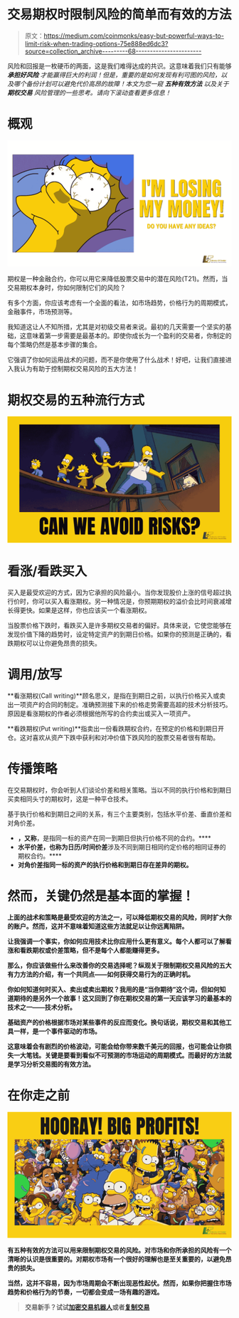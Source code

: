 # 交易期权时限制风险的简单而有效的方法

> 原文：<https://medium.com/coinmonks/easy-but-powerful-ways-to-limit-risk-when-trading-options-75e888ed6dc3?source=collection_archive---------68----------------------->

风险和回报是一枚硬币的两面，这是我们难得达成的共识。这意味着我们只有能够 ***承担好风险*** *才能赢得巨大的利润！但是，重要的是如何发现有利可图的风险，以及哪个备份计划可以避免代价高昂的故障！本文为您一窥* ***五种有效方法*** *以及关于* ***期权交易*** *风险管理的一些思考。请向下滚动查看更多信息！*

# 概观

![](img/573c45b9a55c6cdd2d8445e93e1b8cd0.png)

期权是一种金融合约，你可以用它来降低股票交易中的潜在风险(T21)。然而，当交易期权本身时，你如何限制它们的风险？

有多个方面，你应该考虑有一个全面的看法，如市场趋势，价格行为的周期模式，金融事件，市场预测等。

我知道这让人不知所措，尤其是对初级交易者来说。最初的几天需要一个坚实的基础，这意味着第一步需要是最基本的。即使你成长为一个盈利的交易者，你制定的每个策略仍然是基本步骤的集合。

它强调了你如何运用战术的问题，而不是你使用了什么战术！好吧，让我们直接进入我认为有助于控制期权交易风险的五大方法！

# 期权交易的五种流行方式

![](img/624d1e10b37375c400165e2951fbd086.png)

# 看涨/看跌买入

买入是最受欢迎的方式，因为它承担的风险最小。当你发现股价上涨的信号超过执行价时，你可以买入看涨期权。另一种情况是，你预期期权的溢价会比时间衰减增长得更快。如果是这样，你也应该买一个看涨期权。

当股票价格下跌时，看跌买入是许多期权交易者的偏好。具体来说，它使您能够在发现价值下降的趋势时，设定特定资产的到期日价格。如果你的预测是正确的，看跌期权可以让你避免昂贵的损失。

# 调用/放写

**看涨期权(Call writing)**顾名思义，是指在到期日之前，以执行价格买入或卖出一项资产的合同的制定。准确预测接下来的价格走势需要高超的技术分析技巧。原因是看涨期权的作者必须根据他所写的合约卖出或买入一项资产。

**看跌期权(Put writing)**指卖出一份看跌期权合约，在预定的价格和到期日开仓。这对喜欢从资产下跌中获利和对冲价值下跌风险的股票交易者很有帮助。

# 传播策略

在交易期权时，你会听到人们谈论价差和相关策略。当以不同的执行价格和到期日买卖相同头寸的期权时，这是一种平仓技术。

基于执行价格和到期日之间的关系，有三个主要类别，包括水平价差、垂直价差和对角价差。

*   **，又称**，是指同一标的资产在同一到期日但执行价格不同的合约。****
*   ******水平价差**，也称为**日历/时间价差**涉及不同到期日相同约定价格的相同证券的期权合约。****
*   ******对角价差**指同一标的资产的执行价格和到期日存在差异的期权。****

# ****然而，关键仍然是基本面的掌握！****

****上面的战术和策略是最受欢迎的方法之一，可以降低期权交易的风险，同时扩大你的账户。然而，这并不意味着知道这些方法就足以让你远离陷阱。****

****让我强调一个事实，你如何应用技术比你应用什么更有意义。每个人都可以了解看涨和看跌期权或价差策略，但不是每个人都能赚得更多。****

****那么，你应该做些什么来改善你的交易选择呢？纵观关于限制期权交易风险的五大有力方法的介绍，有一个共同点——如何获得交易行为的正确时机。****

****你如何知道何时买入、卖出或卖出期权？我用的是“当你期待”这个词，但如何知道期待的是另外一个故事！这又回到了你在期权交易的第一天应该学习的最基本的技术之一——技术分析。****

****基础资产的价格根据市场对某些事件的反应而变化。换句话说，期权交易和其他工具一样，是一个事件驱动的市场。****

****这意味着会有剧烈的价格波动，可能会给你带来数千美元的回报，也可能会让你损失一大笔钱。关键是要看到看似不可预测的市场运动的周期模式。而最好的方法就是学习分析交易图的有效方法。****

# ****在你走之前****

****![](img/f1f9376eaad80293f83d46ab888f728b.png)****

****有五种有效的方法可以用来限制期权交易的风险。对市场和你所承担的风险有一个清晰的认识是很重要的。对期权市场有一个很好的理解也是至关重要的，以避免昂贵的损失。****

****当然，这并不容易，因为市场周期会不断出现恶性起伏。然而，如果你把握住市场趋势和价格行为的节奏，一切都会变成一场有趣的游戏。****

> ****交易新手？试试[加密交易机器人](/coinmonks/crypto-trading-bot-c2ffce8acb2a)或者[复制交易](/coinmonks/top-10-crypto-copy-trading-platforms-for-beginners-d0c37c7d698c)****